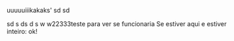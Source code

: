 uuuuuiiikakaks'
sd
sd

sd
s
ds
d
s
w
w22333teste para ver se funcionaria
Se estiver aqui e estiver inteiro: ok!
